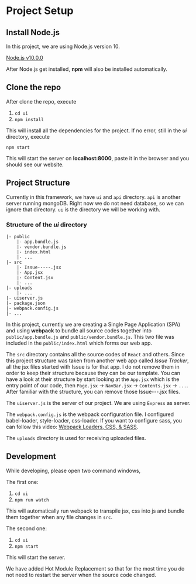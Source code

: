 # Project Setup

## Install Node.js

In this project, we are using Node.js version 10.

[Node.js v10.0.0](https://nodejs.org/download/release/v10.0.0/win-x64/)

After Node.js get installed, __npm__ will also be installed automatically.

## Clone the repo

After clone the repo, execute

1. `cd ui`
2. `npm install`

This will install all the dependencies for the project. If no error, still in the *ui* directory, execute

`npm start`

This will start the server on __localhost:8000__, paste it in the browser and you should see our website.

## Project Structure

Currently in this framework, we have `ui` and `api` directory. `api` is another server running mongoDB. Right now we do not need database, so we can ignore that directory. `ui` is the directory we will be working with. 

### Structure of the *ui* directory
```
|- public
    |- app.bundle.js
    |- vendor.bundle.js
    |- index.html
    |- ...
|- src
    |- Issue-----.jsx
    |- App.jsx
    |- Content.jsx
    |- ...
|- uploads
    |- ...
|- uiserver.js
|- package.json
|- webpack.config.js
|- ...
```

In this project, currently we are creating a Single Page Application (SPA) and using **webpack** to bundle all source codes together into `public/app.bundle.js` and `public/vendor.bundle.js`. This two file was included in the `public/index.html` which forms our web app.

The `src` directory contains all the source codes of `React` and others. Since this project structure was taken from another web app called *Issue Tracker*, all the jsx files started with Issue is for that app. I do not remove them in order to keep their structure because they can be our template. You can have a look at their structure by start looking at the `App.jsx` which is the entry point of our code, then `Page.jsx` -> `NavBar.jsx` -> `Contents.jsx` -> `...`. After familiar with the structure, you can remove those Issue---.jsx files.

The `uiserver.js` is the server of our project. We are using `Express` as server. 

The `webpack.config.js` is the webpack configuration file. I configured babel-loader, style-loader, css-loader. If you want to configure sass, you can follow this video: [Webpack Loaders, CSS, & SASS](https://www.youtube.com/watch?v=rrMGUnBmjwQ&list=LLwh8fnp5guOEcjA6UXzbwAg&index=2&t=334s).

The `uploads` directory is used for receiving uploaded files.

## Development

While developing, please open two command windows,

The first one:

1. `cd ui`
2. `npm run watch`

This will automatically run webpack to transpile jsx, css into js and bundle them together when any file changes in `src`.

The second one:

1. `cd ui`
2. `npm start`

This will start the server.

We have added Hot Module Replacement so that for the most time you do not need to restart the server when the source code changed.

